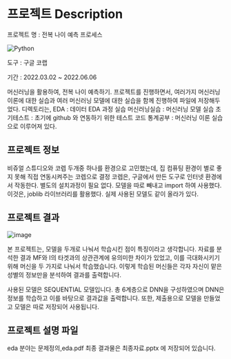 # 프로젝트 Description

프로젝트 명 : 전복 나이 예측 프로세스

![Python](https://img.shields.io/badge/python-3670A0?style=for-the-badge&logo=python&logoColor=ffdd54)

도구 : 구글 코랩

기간 : 2022.03.02 ~ 2022.06.06

머신러닝을 활용하여, 전복 나이 예측하기. 프로젝트를 진행하면서, 여러가지 머신러닝 이론에 대한 실습과 여러 머신러닝 모델에 대한 실습을 함께 진행하여 파일에 저장해두었다.
디렉토리는,
EDA : 데이터 EDA 과정 실습
머신러닝실습 : 머신러닝 모델 실습
초기테스트 : 초기에 github 와 연동하기 위한 테스트 코드
통계공부 : 머신러닝 이론 실습
으로 이루어져 있다.

## 프로젝트 정보

비쥬얼 스튜디오와 코렙 두개중 하나를 환경으로 고민했는데, 집 컴퓨팅 환경이 별로 좋지 못해
직접 연동시켜주는 코렙으로 결정 코렙은, 구글에서 만든 도구로 인터넷 환경에서 작동한다. 별도의 설치과정이 필요 없다.
모델을 따로 빼내고 import 하여 사용했다. 이것은, joblib 라이브러리를 활용했다. 실제 사용된 모델도 같이 올라가 있다.


## 프로젝트 결과

![image](https://user-images.githubusercontent.com/48556879/173090081-58c7c08f-84d0-4f63-9c71-0c08b52418f1.png)

본 프로젝트는, 모델을 두개로 나눠서 학습시킨 점이 특징이라고 생각합니다. 자료를 분석한 결과 MF와 I의 타겟과의 상관관계에 유의미한 차이가 있었고, 이를 극대화시키기 위해 머신을 두 가지로 나눠서 학습했습니다. 이렇게 학습된 머신들은 각자 자신이 맡은 성별의 정보만을 분석하여 결과를 출력합니다.

사용된 모델은 SEQUENTIAL 모델입니다. 총 6계층으로 DNN을 구성하였으며 DNN은 정보를 학습하고 이를 바탕으로 결과값을 출력합니다. 또한, 제출용으로 모델을 만들었고 모델은 따로 저장되어 사용됩니다.

## 프로젝트 설명 파일

eda 분야는 문제정의,eda.pdf
최종 결과물은 최종자료.pptx
에 저장되어 있습니다.
